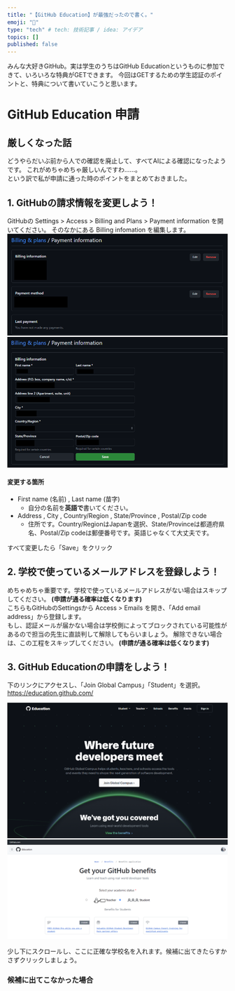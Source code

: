 ```yaml
---
title: "【GitHub Education】が最強だったので書く。"
emoji: "📌"
type: "tech" # tech: 技術記事 / idea: アイデア
topics: []
published: false
---
```


みんな大好きGitHub。実は学生のうちはGitHub Educationというものに参加できて、いろいろな特典がGETできます。
今回はGETするための学生認証のポイントと、特典について書いていこうと思います。

# GitHub Education 申請
## 厳しくなった話
どうやらだいぶ前から人での確認を廃止して、すべてAIによる確認になったようです。
これがめちゃめちゃ厳しいんですわ……。<br>
という訳で私が申請に通った時のポイントをまとめておきました。

## 1. GitHubの請求情報を変更しよう！
GitHubの Settings > Access > Billing and Plans > Payment information を開いてください。
そのなかにある Billing infomation を編集します。
![](/images/github-education/Screen-BillingPlans.png)
![](/images/github-education/Screen-Payment.png)
#### 変更する箇所
- First name (名前) , Last name (苗字)
  - 自分の名前を**英語で**書いてください。
- Address , City , Country/Region , State/Province , Postal/Zip code
  - 住所です。Country/RegionはJapanを選択、State/Provinceは都道府県名、Postal/Zip codeは郵便番号です。英語じゃなくて大丈夫です。

すべて変更したら「Save」をクリック

## 2. 学校で使っているメールアドレスを登録しよう！
めちゃめちゃ重要です。学校で使っているメールアドレスがない場合はスキップしてください。 **(申請が通る確率は低くなります)**<br>
こちらもGitHubのSettingsから Access > Emails を開き、「Add email address」から登録します。<br>
もし、認証メールが届かない場合は学校側によってブロックされている可能性があるので担当の先生に直談判して解除してもらいましょう。
解除できない場合は、この工程をスキップしてください。 **(申請が通る確率は低くなります)**


## 3. GitHub Educationの申請をしよう！
下のリンクにアクセスし、「Join Global Campus」「Student」を選択。
https://education.github.com/

![](/images/github-education/github-global-campus.png)
![](/images/github-education/github-get-your-benefits.png)

少し下にスクロールし、ここに正確な学校名を入れます。候補に出てきたらすかさずクリックしましょう。

### 候補に出てこなかった場合
